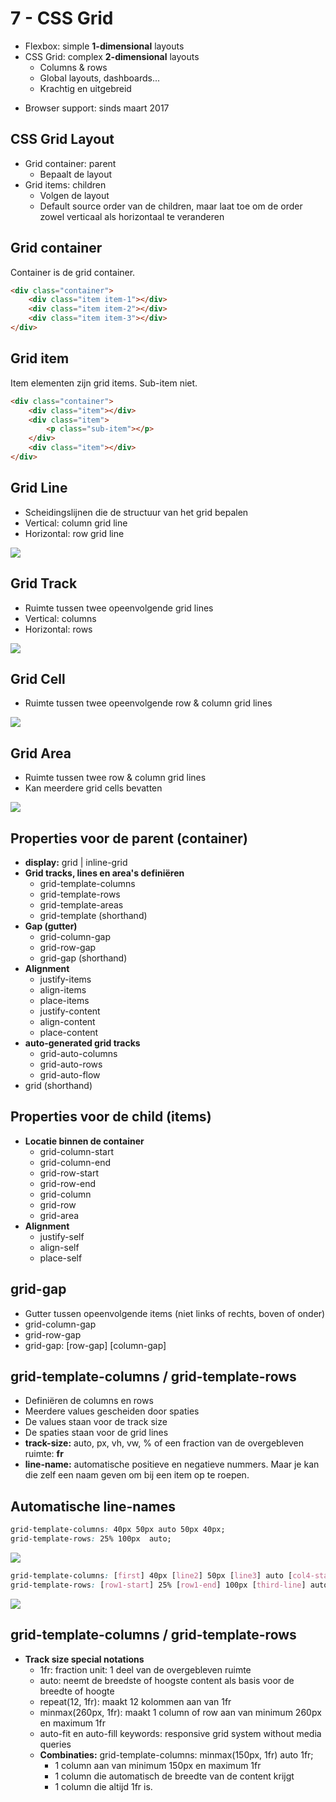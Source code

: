 # 7 - CSS Grid
- Flexbox: simple **1-dimensional** layouts
- CSS Grid: complex **2-dimensional** layouts
  - Columns & rows
  - Global layouts, dashboards...
  - Krachtig en uitgebreid

+ Browser support: sinds maart 2017

## CSS Grid Layout
- Grid container: parent
  - Bepaalt de layout
- Grid items: children
  - Volgen de layout
  - Default source order van de children, maar laat toe om de order zowel verticaal als horizontaal te veranderen

## Grid container
Container is de grid container.
```html
<div class="container">
	<div class="item item-1"></div>
	<div class="item item-2"></div>
	<div class="item item-3"></div>
</div>
```

## Grid item
Item elementen zijn grid items. Sub-item niet.
```html
<div class="container">
	<div class="item"></div>
	<div class="item">
		<p class="sub-item"></p>
	</div>
	<div class="item"></div>
</div>
```

## Grid Line
- Scheidingslijnen die de structuur van het grid bepalen
- Vertical: column grid line
- Horizontal: row grid line

![](https://i.imgur.com/CQWM5x9.png)

## Grid Track
- Ruimte tussen twee opeenvolgende grid lines
- Vertical: columns
- Horizontal: rows

![](https://i.imgur.com/fuyWucn.png)

## Grid Cell
- Ruimte tussen twee opeenvolgende row & column grid lines

![](https://i.imgur.com/DbkzMB7.png)

## Grid Area
- Ruimte tussen twee row & column grid lines
- Kan meerdere grid cells bevatten

![](https://i.imgur.com/WvEMAcH.png)

## Properties voor de parent (container)
- **display:** grid | inline-grid
- **Grid tracks, lines en area's definiëren**
  - grid-template-columns
  - grid-template-rows
  - grid-template-areas
  - grid-template (shorthand)
- **Gap (gutter)**
  - grid-column-gap
  - grid-row-gap
  - grid-gap (shorthand)
- **Alignment**
  - justify-items
  - align-items
  - place-items
  - justify-content
  - align-content
  - place-content
- **auto-generated grid tracks**
  - grid-auto-columns
  - grid-auto-rows
  - grid-auto-flow
- grid (shorthand)

## Properties voor de child (items)
- **Locatie binnen de container**
  - grid-column-start
  - grid-column-end
  - grid-row-start
  - grid-row-end
  - grid-column
  - grid-row
  - grid-area
- **Alignment**
  - justify-self
  - align-self
  - place-self

## grid-gap
- Gutter tussen opeenvolgende items (niet links of rechts, boven of onder)
- grid-column-gap
- grid-row-gap
- grid-gap: [row-gap] [column-gap]

## grid-template-columns / grid-template-rows
- Definiëren de columns en rows
- Meerdere values gescheiden door spaties
- De values staan voor de track size
- De spaties staan voor de grid lines
- **track-size:** auto, px, vh, vw, % of een fraction van de overgebleven ruimte: **fr**
- **line-name:** automatische positieve en negatieve nummers. Maar je kan die zelf een naam geven om bij een item op te roepen.

## Automatische line-names
```css
grid-template-columns: 40px 50px auto 50px 40px;
grid-template-rows: 25% 100px  auto;
```
![](https://i.imgur.com/EytuTh8.png)

```css
grid-template-columns: [first] 40px [line2] 50px [line3] auto [col4-start] 50px [five] 40px [end];
grid-template-rows: [row1-start] 25% [row1-end] 100px [third-line] auto [last-line];
```
![](https://i.imgur.com/AiGGf7c.png)

## grid-template-columns / grid-template-rows
- **Track size special notations**
  - 1fr: fraction unit: 1 deel van de  overgebleven ruimte
  - auto: neemt de breedste of hoogste content als basis voor de breedte of hoogte
  - repeat(12, 1fr): maakt 12 kolommen aan van 1fr
  - minmax(260px, 1fr): maakt 1 column of row aan van minimum 260px en maximum 1fr
  - auto-fit en auto-fill keywords: responsive grid system without media queries
  - **Combinaties:** grid-template-columns: minmax(150px, 1fr) auto 1fr;
    - 1 column aan van minimum 150px en maximum 1fr
    - 1 column die automatisch de breedte van de content krijgt
    - 1 column die altijd 1fr is.
<!--stackedit_data:
eyJoaXN0b3J5IjpbLTE3NTk1OTgxNTUsLTEwMzY2MTA3NTRdfQ
==
-->